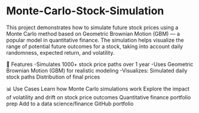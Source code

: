# Monte-Carlo-Stock-Simulation
This project demonstrates how to simulate future stock prices using a Monte Carlo method based on Geometric Brownian Motion (GBM) — a popular model in quantitative finance. The simulation helps visualize the range of potential future outcomes for a stock, taking into account daily randomness, expected return, and volatility. 


🔧 Features
-Simulates 1000+ stock price paths over 1 year
-Uses Geometric Brownian Motion (GBM) for realistic modeling
-Visualizes:
  Simulated daily stock paths
  Distribution of final prices



📊 Use Cases
Learn how Monte Carlo simulations work
Explore the impact of volatility and drift on stock price outcomes
Quantitative finance portfolio prep
Add to a data science/finance GitHub portfolio
